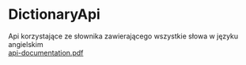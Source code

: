 # DictionaryApi
Api korzystające ze słownika zawierającego wszystkie słowa w języku angielskim\
[api-documentation.pdf](https://github.com/Michu01/DictionaryApi/files/8500001/api-documentation.pdf)
